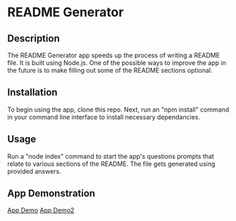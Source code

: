 # README Generator

## Description
The README Generator app speeds up the process of writing a README file. It is built using Node.js. One of the possible ways to improve the app in the future is to make filling out some of the README sections optional.

## Installation
To begin using the app, clone this repo. Next, run an "npm install" command in your command line interface to install necessary dependancies.

## Usage
Run a "node index" command to start the app's questions prompts that relate to various sections of the README. The file gets generated using provided answers. 

## App Demonstration
[App Demo](./utils/app-demo.webm)
[App Demo2](./utils/app-demo2.webm)







